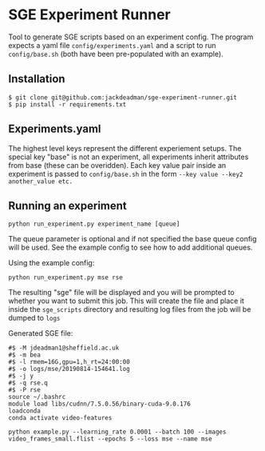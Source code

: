 # SGE Experiment Runner
Tool to generate SGE scripts based on an experiment config. The program expects a yaml file `config/experiments.yaml` and a script to run `config/base.sh` (both have been pre-populated with an example).

## Installation
```
$ git clone git@github.com:jackdeadman/sge-experiment-runner.git
$ pip install -r requirements.txt
```

## Experiments.yaml
The highest level keys represent the different experiement setups. The special key "base" is not an experiment, all experiments inherit attributes from base (these can be overidden). Each key value pair inside an experiment is passed to `config/base.sh` in the form `--key value --key2 another_value etc.`

## Running an experiment
```
python run_experiment.py experiment_name [queue]
```
The queue parameter is optional and if not specified the base queue config will be used. See the example config to see how to add additional queues.

Using the example config:

```
python run_experiment.py mse rse
```

The resulting "sge" file will be displayed and you will be prompted to whether you want to submit this job. This will create the file and place it inside the `sge_scripts` directory and resulting log files from the job will be dumped to `logs`

Generated SGE file:

```
#$ -M jdeadman1@sheffield.ac.uk
#$ -m bea
#$ -l rmem=16G,gpu=1,h_rt=24:00:00
#$ -o logs/mse/20190814-154641.log
#$ -j y
#$ -q rse.q
#$ -P rse
source ~/.bashrc
module load libs/cudnn/7.5.0.56/binary-cuda-9.0.176
loadconda
conda activate video-features

python example.py --learning_rate 0.0001 --batch 100 --images video_frames_small.flist --epochs 5 --loss mse --name mse
```
